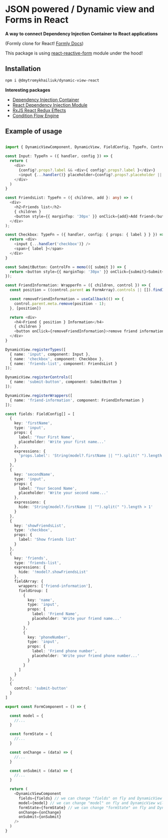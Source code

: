 # JSON powered / Dynamic view and Forms in React

**A way to connect Dependency Injection Container to React applications**

(Formly clone for React! [Formly Docs](https://formly.dev/))

This package is using [react-reactive-form](https://github.com/bietkul/react-reactive-form) module under the hood!

## Installation

```sh
npm i @dmytromykhailiuk/dynamic-view-react
```

**Interesting packages**

- [Dependency Injection Container](https://www.npmjs.com/package/@dmytromykhailiuk/dependency-injection-container)
- [React Dependency Injection Module](https://www.npmjs.com/package/@dmytromykhailiuk/react-di-module)
- [RxJS React Redux Effects](https://www.npmjs.com/package/@dmytromykhailiuk/rx-react-redux-effect)
- [Condition Flow Engine](https://www.npmjs.com/package/@dmytromykhailiuk/condition-flow-engine)

## Example of usage

```typescript

import { DynamicViewComponent, DynamicView, FieldConfig, TypeFn, ControlFn, WrapperFn } from '@dmytromykhailiuk/dynamic-view-react';

const Input: TypeFn = ({ handler, config }) => {
  return (
    <div>
      {config?.props?.label && <div>{ config?.props?.label }</div>}
      <input {...handler()} placeholder={config?.props?.placeholder || ''} />
    </div>
  )
}

const FriendsList: TypeFn = ({ children, add }: any) => (
  <div>
    <h2>Friends list</h2>
    { children }
    <button style={{ marginTop: '30px' }} onClick={add}>Add friend</button>
  </div>
);

const Checkbox: TypeFn = ({ handler, config: { props: { label } } }) => {
  return <div>
    <input {...handler('checkbox')} />
    <span>{ label }</span>
  </div> 
}

const SubmitButton: ControlFn = memo(({ submit }) => {
  return <button style={{ marginTop: '30px' }} onClick={submit}>Submit</button>
});

const FriendInformation: WrapperFn = ({ children, control }) => {
  const position = ((control.parent as FormArray).controls || []).findIndex(el => el === control) + 1;

  const removeFriendInformation = useCallback(() => {
    control.parent.meta.remove(position - 1);
  }, [position])

  return <div>
    <h4>Friend { position } Information</h4>
    { children }
    <button onClick={removeFriendInformation}>remove friend information</button>
  </div>
}

DynamicView.registerTypes([
  { name: 'input', component: Input },
  { name: 'checkbox', component: Checkbox },
  { name: 'friends-list', component: FriendsList }
]);

DynamicView.registerControls([
  { name: 'submit-button', component: SubmitButton }
]);

DynamicView.registerWrappers([
  { name: 'friend-information', component: FriendInformation }
]);

const fields: FieldConfig[] = [
  {
    key: 'firstName',
    type: 'input',
    props: {
      label: 'Your First Name',
      placeholder: 'Write your first name...'
    },
    expressions: {
      'props.label': 'String(model?.firstName || "").split(" ").length > 1 ? "Your Full Name" : "Your First Name"'
    }
  },
  {
    key: 'secondName',
    type: 'input',
    props: {
      label: 'Your Second Name',
      placeholder: 'Write your second name...'
    },
    expressions: {
      hide: 'String(model?.firstName || "").split(" ").length > 1'
    }
  },
  {
    key: 'showFriendsList',
    type: 'checkbox',
    props: {
      label: 'Show friends list'
    }
  },
  {
    key: 'friends',
    type: 'friends-list',
    expressions: {
      hide: '!model?.showFriendsList'
    },
    fieldArray: {
      wrappers: ['friend-information'],
      fieldGroup: [
        {
          key: 'name',
          type: 'input',
          props: {
            label: 'Friend Name',
            placeholder: 'Write your friend name...'
          }
        },
        {
          key: 'phoneNumber',
          type: 'input',
          props: {
            label: 'Friend phone number',
            placeholder: 'Write your friend phone number...'
          }
        }
      ]
    }
  },
  {
    control: 'submit-button'
  }
]

export const FormComponent = () => {

  const model = {
    //...
  }

  const formState = {
    //...
  }

  const onChange = (data) => {
    //...
  }

  const onSubmit = (data) => {
    //...
  }

  return (
    <DynamicViewComponent 
      fields={fields} // we can change "fields" on fly and DynamicView will rerender
      model={model} // we can change "model" on fly and DynamicView will rerender
      formState={formState} // we can change "formState" on fly and DynamicView will rerender
      onChange={onChange}
      onSubmit={onSubmit}
    />
  )
}

```
